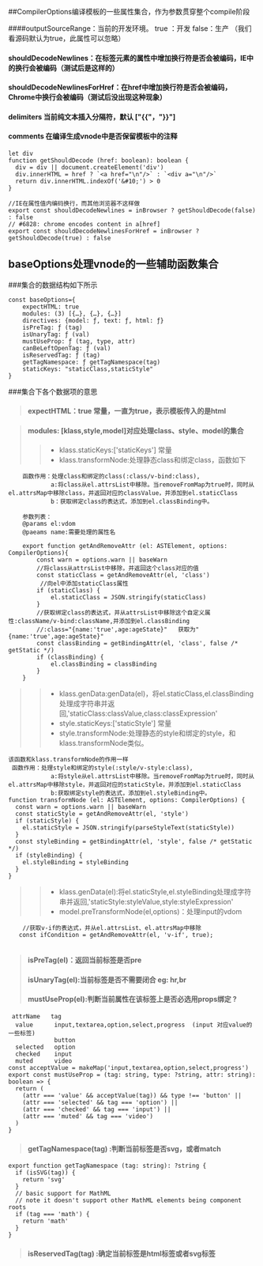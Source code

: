 ##CompilerOptions编译模板的一些属性集合，作为参数贯穿整个compile阶段



####outputSourceRange：当前的开发环境。 true ：开发   false：生产  （我们看源码默认为true，此属性可以忽略）

#### shouldDecodeNewlines：在标签元素的属性中增加换行符是否会被编码，IE中的换行会被编码（测试后是这样的）

#### shouldDecodeNewlinesForHref：在href中增加换行符是否会被编码，Chrome中换行会被编码（测试后没出现这种现象）

#### delimiters 当前纯文本插入分隔符，默认 ["{{"，"}}"]

#### comments 在编译生成vnode中是否保留模板中的注释

    let div
    function getShouldDecode (href: boolean): boolean {
      div = div || document.createElement('div')
      div.innerHTML = href ? `<a href="\n"/>` : `<div a="\n"/>`
      return div.innerHTML.indexOf('&#10;') > 0
    }
    
    //IE在属性值内编码换行，而其他浏览器不这样做
    export const shouldDecodeNewlines = inBrowser ? getShouldDecode(false) : false
    // #6828: chrome encodes content in a[href]
    export const shouldDecodeNewlinesForHref = inBrowser ? getShouldDecode(true) : false


## baseOptions处理vnode的一些辅助函数集合
###集合的数据结构如下所示
```
const baseOptions={
    expectHTML: true
    modules: (3) [{…}, {…}, {…}]
    directives: {model: ƒ, text: ƒ, html: ƒ}
    isPreTag: ƒ (tag)
    isUnaryTag: ƒ (val)
    mustUseProp: ƒ (tag, type, attr)
    canBeLeftOpenTag: ƒ (val)
    isReservedTag: ƒ (tag)
    getTagNamespace: ƒ getTagNamespace(tag)
    staticKeys: "staticClass,staticStyle"
}
```
###集合下各个数据项的意思

> #### expectHTML：true  常量，一直为true，表示模板传入的是html

> #### modules: [klass,style,model]对应处理class、style、model的集合
>>*  klass.staticKeys:['staticKeys']  常量
>>*  klass.transformNode:处理静态class和绑定class，函数如下    
```
    函数作用：处理class和绑定的class(:class/v-bind:class),
            a:将class从el.attrsList中移除。当removeFromMap为true时，同时从el.attrsMap中移除class，并返回对应的classValue，并添加到el.staticClass
            b：获取绑定class的表达式，添加到el.classBinding中。
            
    参数列表：
    @params el:vdom
    @paeams name:需要处理的属性名
    
    export function getAndRemoveAttr (el: ASTElement, options: CompilerOptions){
        const warn = options.warn || baseWarn
        //将class从attrsList中移除，并返回这个class对应的值
        const staticClass = getAndRemoveAttr(el, 'class')
         //向el中添加staticClass属性
        if (staticClass) {
            el.staticClass = JSON.stringify(staticClass)
        }
        //获取绑定class的表达式，并从attrsList中移除这个自定义属性:className/v-bind:className,并添加到el.classBinding
        //:class="{name:'true',age:ageState}"   获取为"{name:'true',age:ageState}"
        const classBinding = getBindingAttr(el, 'class', false /* getStatic */)
        if (classBinding) {
            el.classBinding = classBinding
        }
    }
```
>>*  klass.genData:genData(el)，将el.staticClass,el.classBinding处理成字符串并返回,'staticClass:classValue,class:classExpression'
>>*  style.staticKeys:['staticStyle'] 常量
>>*  style.transformNode:处理静态的style和绑定的style，和klass.transformNode类似。
```
该函数和klass.transformNode的作用一样
 函数作用：处理style和绑定的style(:style/v-style:class),
            a:将style从el.attrsList中移除。当removeFromMap为true时，同时从el.attrsMap中移除style，并返回对应的staticStyle，并添加到el.staticClass
            b:获取绑定style的表达式，添加到el.styleBinding中。
function transformNode (el: ASTElement, options: CompilerOptions) {
  const warn = options.warn || baseWarn
  const staticStyle = getAndRemoveAttr(el, 'style')
  if (staticStyle) {
    el.staticStyle = JSON.stringify(parseStyleText(staticStyle))
  }
  const styleBinding = getBindingAttr(el, 'style', false /* getStatic */)
  if (styleBinding) {
    el.styleBinding = styleBinding
  }
}
```
>>* klass.genData(el):将el.staticStyle,el.styleBinding处理成字符串并返回,'staticStyle:styleValue,style:styleExpression'
>>* model.preTransformNode(el,options)：处理input的vdom
```
    //获取v-if的表达式，并从el.attrsList、el.attrsMap中移除
   const ifCondition = getAndRemoveAttr(el, 'v-if', true);
    
```


>#### isPreTag(el)：返回当前标签是否pre
>#### isUnaryTag(el):当前标签是否不需要闭合 eg: hr,br
>#### mustUseProp(el):判断当前属性在该标签上是否必选用props绑定  ?
```
 attrName   tag
  value      input,textarea,option,select,progress  (input 对应value的一些标签)
             button
  selected   option
  checked    input
  muted      video
const acceptValue = makeMap('input,textarea,option,select,progress')
export const mustUseProp = (tag: string, type: ?string, attr: string): boolean => {
  return (
    (attr === 'value' && acceptValue(tag)) && type !== 'button' ||
    (attr === 'selected' && tag === 'option') ||
    (attr === 'checked' && tag === 'input') ||
    (attr === 'muted' && tag === 'video')
  )
}
````

>#### getTagNamespace(tag) :判断当前标签是否svg，或者match
```
export function getTagNamespace (tag: string): ?string {
  if (isSVG(tag)) {
    return 'svg'
  }
  // basic support for MathML
  // note it doesn't support other MathML elements being component roots
  if (tag === 'math') {
    return 'math'
  }
}
```

>#### isReservedTag(tag) :确定当前标签是html标签或者svg标签
>
>
